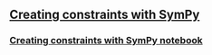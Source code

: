 ## [Creating constraints with SymPy](https://www.loom.com/share/2cbf1f43f62f4d23883f7fbc9f19c709)


### [Creating constraints with SymPy notebook](https://cooperrc.github.io/advanced-dynamics/model_results/symbolic_constraints.html)

